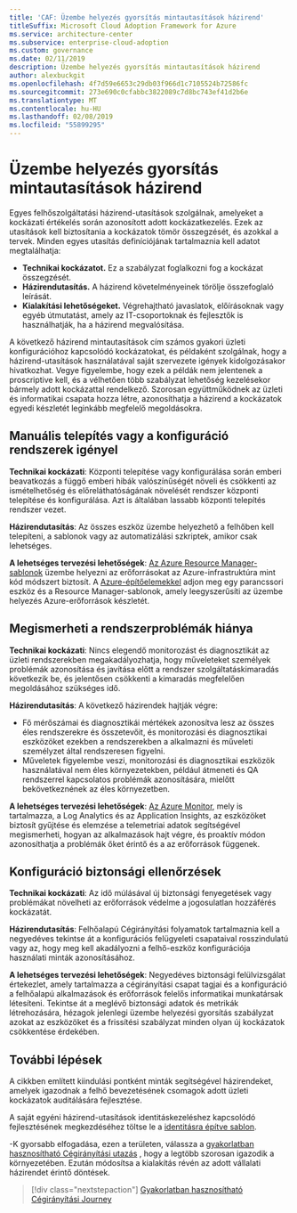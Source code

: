 ```yaml
---
title: 'CAF: Üzembe helyezés gyorsítás mintautasítások házirend'
titleSuffix: Microsoft Cloud Adoption Framework for Azure
ms.service: architecture-center
ms.subservice: enterprise-cloud-adoption
ms.custom: governance
ms.date: 02/11/2019
description: Üzembe helyezés gyorsítás mintautasítások házirend
author: alexbuckgit
ms.openlocfilehash: 4f7d59e6653c29db03f966d1c7105524b72586fc
ms.sourcegitcommit: 273e690c0cfabbc3822089c7d8bc743ef41d2b6e
ms.translationtype: MT
ms.contentlocale: hu-HU
ms.lasthandoff: 02/08/2019
ms.locfileid: "55899295"
---
```

# <a name="deployment-acceleration-sample-policy-statements"></a>Üzembe helyezés gyorsítás mintautasítások házirend

Egyes felhőszolgáltatási házirend-utasítások szolgálnak, amelyeket a kockázati értékelés során azonosított adott kockázatkezelés. Ezek az utasítások kell biztosítania a kockázatok tömör összegzését, és azokkal a tervek. Minden egyes utasítás definíciójának tartalmaznia kell adatot megtalálhatja:

- **Technikai kockázatot.** Ez a szabályzat foglalkozni fog a kockázat összegzését.
- **Házirendutasítás.** A házirend követelményeinek törölje összefoglaló leírását.
- **Kialakítási lehetőségeket.** Végrehajtható javaslatok, előírásoknak vagy egyéb útmutatást, amely az IT-csoportoknak és fejlesztők is használhatják, ha a házirend megvalósítása.

A következő házirend mintautasítások cím számos gyakori üzleti konfigurációhoz kapcsolódó kockázatokat, és példaként szolgálnak, hogy a házirend-utasítások használatával saját szervezete igények kidolgozásakor hivatkozhat. Vegye figyelembe, hogy ezek a példák nem jelentenek a proscriptive kell, és a vélhetően több szabályzat lehetőség kezelésekor bármely adott kockázattal rendelkező. Szorosan együttműködnek az üzleti és informatikai csapata hozza létre, azonosíthatja a házirend a kockázatok egyedi készletét leginkább megfelelő megoldásokra.

## <a name="reliance-on-manual-deployment-or-configuration-of-systems"></a>Manuális telepítés vagy a konfiguráció rendszerek igényel

**Technikai kockázati**: Központi telepítése vagy konfigurálása során emberi beavatkozás a függő emberi hibák valószínűségét növeli és csökkenti az ismételhetőség és előreláthatóságának növelését rendszer központi telepítése és konfigurálása. Azt is általában lassabb központi telepítés rendszer vezet.

**Házirendutasítás**: Az összes eszköz üzembe helyezhető a felhőben kell telepíteni, a sablonok vagy az automatizálási szkriptek, amikor csak lehetséges.

**A lehetséges tervezési lehetőségek**: [Az Azure Resource Manager-sablonok](/azure/azure-resource-manager/resource-group-overview#template-deployment) üzembe helyezni az erőforrásokat az Azure-infrastruktúra mint kód módszert biztosít. A [Azure-építőelemekkel](https://github.com/mspnp/template-building-blocks/wiki) adjon meg egy parancssori eszköz és a Resource Manager-sablonok, amely leegyszerűsíti az üzembe helyezés Azure-erőforrások készletét.

## <a name="lack-of-visibility-into-system-issues"></a>Megismerheti a rendszerproblémák hiánya

**Technikai kockázati**: Nincs elegendő monitorozást és diagnosztikát az üzleti rendszerekben megakadályozhatja, hogy műveleteket személyek problémák azonosítása és javítása előtt a rendszer szolgáltatáskimaradás következik be, és jelentősen csökkenti a kimaradás megfelelően megoldásához szükséges idő.

**Házirendutasítás**: A következő házirendek hajtják végre:

- Fő mérőszámai és diagnosztikái mértékek azonosítva lesz az összes éles rendszerekre és összetevőit, és monitorozási és diagnosztikai eszközöket ezekben a rendszerekben a alkalmazni és műveleti személyzet által rendszeresen figyelni.
- Műveletek figyelembe veszi, monitorozási és diagnosztikai eszközök használatával nem éles környezetekben, például átmeneti és QA rendszerrel kapcsolatos problémák azonosítására, mielőtt bekövetkeznének az éles környezetben.

**A lehetséges tervezési lehetőségek**: [Az Azure Monitor](/azure/azure-monitor/), mely is tartalmazza, a Log Analytics és az Application Insights, az eszközöket biztosít gyűjtése és elemzése a telemetriai adatok segítségével megismerheti, hogyan az alkalmazások hajt végre, és proaktív módon azonosíthatja a problémák őket érintő és a az erőforrások függenek.

## <a name="configuration-security-reviews"></a>Konfiguráció biztonsági ellenőrzések

**Technikai kockázati**: Az idő múlásával új biztonsági fenyegetések vagy problémákat növelheti az erőforrások védelme a jogosulatlan hozzáférés kockázatát.

**Házirendutasítás**: Felhőalapú Cégirányítási folyamatok tartalmaznia kell a negyedéves tekintse át a konfigurációs felügyeleti csapataival rosszindulatú vagy az, hogy meg kell akadályozni a felhő-eszköz konfigurációja használati minták azonosításához.

**A lehetséges tervezési lehetőségek**: Negyedéves biztonsági felülvizsgálat értekezlet, amely tartalmazza a cégirányítási csapat tagjai és a konfiguráció a felhőalapú alkalmazások és erőforrások felelős informatikai munkatársak létesíteni. Tekintse át a meglévő biztonsági adatok és metrikák létrehozására, hézagok jelenlegi üzembe helyezési gyorsítás szabályzat azokat az eszközöket és a frissítési szabályzat minden olyan új kockázatok csökkentése érdekében.

## <a name="next-steps"></a>További lépések

A cikkben említett kiindulási pontként minták segítségével házirendeket, amelyek igazodnak a felhő bevezetésének csomagok adott üzleti kockázatok auditálására fejlesztése.

A saját egyéni házirend-utasítások identitáskezeléshez kapcsolódó fejlesztésének megkezdéséhez töltse le a [identitásra építve sablon](template.md).

-K gyorsabb elfogadása, ezen a területen, válassza a [gyakorlatban hasznosítható Cégirányítási utazás](../journeys/overview.md) , hogy a legtöbb szorosan igazodik a környezetében. Ezután módosítsa a kialakítás révén az adott vállalati házirendet érintő döntések.

> [!div class="nextstepaction"]
> [Gyakorlatban hasznosítható Cégirányítási Journey](../journeys/overview.md)